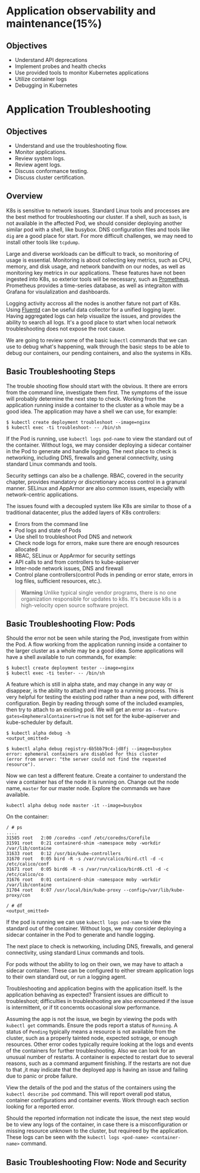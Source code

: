 # Application observability and maintenance(15%)

## Objectives

* Understand API deprecations
* Implement probes and health checks
* Use provided tools to monitor Kubernetes applications
* Utilize container logs
* Debugging in Kubernetes


# Application Troubleshooting

## Objectives

* Understand and use the troubleshooting flow.
* Monitor applications.
* Review system logs.
* Review agent logs.
* Discuss conformance testing.
* Discuss cluster certification.

## Overview

K8s is sensitive to network issues. Standard Linux tools and processes are the best method for troubleshooting our cluster. If a shell, such as `bash`, is not available in the affected Pod, we should consider deploying another similar pod with a shell, like busybox. DNS configuration files and tools like `dig` are a good place for start. For more difficult challenges, we may need to install other tools like `tcpdump`.

Large and diverse workloads can be difficult to track, so monitoring of usage is essential. Monitoring is about collecting key metrics, such as CPU, memory, and disk usage, and network bandwith on our nodes, as well as monitoring key metrics in our applications. These features have not been ingested into K8s, so exterior tools will be necessary, such as [Prometheus](https://www.prometheus.io/). Prometheus provides a time-series database, as well as integraiton with Grafana for visulalization and dashboards.

Logging activity accross all the nodes is another fature not part of K8s. Using [Fluentd](https://www.fluentd.org/) can be useful data collector for a unified logging layer. Having aggregated logs can help visualize the issues, and provides the ability to search all logs. It's a good place to start when local network troubleshooting does not expose the root cause. 

We are going to review some of the basic `kubectl` commands that we can use to debug what's happening, walk through the basic steps to be able to debug our containers, our pending containers, and also the systems in K8s.

## Basic Troubleshooting Steps

The trouble shooting flow should start with the obvious. It there are errors from the command line, investigate them first. The symptoms of the issue will probably determine the next step to check. Working from the application running inside a container to the cluster as a whole may be a good idea. The application may have a shell we can use, for example:

```
$ kubectl create deployment troubleshoot --image=nginx
$ kubectl exec -ti troubleshoot- -- /bin/sh
```

If the Pod is running, use `kubectl logs pod-name` to view the standard out of the container. Without logs, we may consider deploying a sidecar container in the Pod to generate and handle logging. The next place to check is networking, including DNS, firewalls and general connectivity, using standard Linux commands and tools.

Security settings can also be a challenge. RBAC, covered in the security chapter, provides mandatory or discretionary access control in a granural manner. SELinux and AppArmor are also common issues, especially with network-centric applications.

The issues found with a decoupled system like K8s are similar to those of a traditional datacenter, plus the added layers of K8s controllers:

* Errors from the command line
* Pod logs and state of Pods
* Use shell to troubleshoot Pod DNS and network
* Check node logs for errors, make sure there are enough resources allocated
* RBAC, SELinux or AppArmor for security settings
* API calls to and from controllers to kube-apiserver
* Inter-node network issues, DNS and firewall
* Control plane controllers(control Pods in pending or error state, errors in log files, sufficient resources, etc.).

> **Warning**
> Unlike typical single vendor programs, there is no one organization responsible for updates to k8s. It's because k8s is a high-velocity open source software project.

## Basic Troubleshooting Flow: Pods

Should the error not be seen while staring the Pod, investigate from within the Pod. A flow working from the application running inside a container to the larger cluster as a whole may be a good idea. Some applications will have a shell available to run commands, for example:

```
$ kubectl create deployment tester --image=nginx
$ kubectl exec -ti tester- -- /bin/sh
```

A feature which is still in alpha state, and may change in any way or disappear, is the ability to attach and image to a running process. This is very helpful for testing the existing pod rather than a new pod, with different configuration. Begin by reading through some of the included examples, then try to attach to an existing pod. We will get an error as `--feature-gates=EmphemeralContainers=true` is not set for the kube-apiserver and kube-scheduler by default.

```
$ kubectl alpha debug -h
<output_omitted>

$ kubectl alpha debug registry-6b5bb79c4-jd8fj --image=busybox
error: ephemeral containers are disabled for this cluster
(error from server: "the server could not find the requested resource").
```

Now we can test a different feature. Create a container to understand the view a container has of the node it is running on. Change out the node name, `master` for our master node. Explore the commands we have available.

`kubectl alpha debug node master -it --image=busybox`

On the container:

```
/ # ps
....
31585 root   2:00 /coredns -conf /etc/coredns/Corefile
31591 root   0:21 containerd-shim -namespace moby -workdir /var/lib/containe
31633 root   0:12 /usr/bin/kube-controllers
31670 root   0:05 bird -R -s /var/run/calico/bird.ctl -d -c /etc/calico/conf
31671 root   0:05 bird6 -R -s /var/run/calico/bird6.ctl -d -c /etc/calico/co
31676 root   0:01 containerd-shim -namespace moby -workdir /var/lib/containe
31704 root   0:07 /usr/local/bin/kube-proxy --config=/var/lib/kube-proxy/con

/ # df
<output_omitted>
```

If the pod is running we can use `kubectl logs pod-name` to view the standard out of the container. Without logs, we may consider deploying a sidecar container in the Pod to generate and handle logging.

The next place to check is networking, including DNS, firewalls, and general connectivity, using standard Linux commands and tools.

For pods without the ability to log on their own, we may have to attach a sidecar container. These can be configured to either stream application logs to their own standard out, or run a logging agent.

Troubleshooting and application begins with the application itself. Is the application behaving as expected? Transient issues are difficult to troubleshoot; difficulties in troubleshooting are also encountered if the issue is intermittent, or if tit concernts occasional slow performance.

Assuming the app is not the issue, we begin by viewing the pods with `kubectl get` commands. Ensure the pods report a status of `Running`. A status of `Pending` typically means a resource is not available from the cluster, such as a properly tainted node, expected sotrage, or enough resources. Other error codes typically require looking at the logs and events of the containers for further troubleshooting. Also we can look for an unusual number of restarts. A container is expected to restart due to several reasons, such as a command argument finishing. If the restarts are not due to that ,it may indicate that the deployed app is having an issue and failing due to panic or probe failure.

View the details of the pod and the status of the containers using the  `kubectl describe pod` command. This will report overall pod status, container configurations and container events. Work through each section looking for a reported error.

Should the reported information not indicate the issue, the next step would be to view any logs of the container, in case there is a misconfiguration or missing resource unknown to the cluster, but requireed by the application. These logs can be seen with the `kubectl logs <pod-name> <container-name>` command.

## Basic Troubleshooting Flow: Node and Security